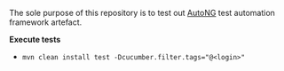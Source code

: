 The sole purpose of this repository is to test out <a href="https://github.com/ShwetankVashishtha/AutoNG">AutoNG</a> test automation framework artefact.

<b>Execute tests</b><br>

*     mvn clean install test -Dcucumber.filter.tags="@<login>"
